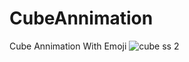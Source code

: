 # CubeAnnimation
 Cube Annimation With Emoji
![cube ss 2](https://github.com/Sejalvala0126/emoji/assets/142477514/980c5175-c318-48c2-8b4b-8acd9e603f95)
